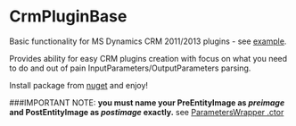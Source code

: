 # CrmPluginBase

Basic functionality for MS Dynamics CRM 2011/2013 plugins - see [example](https://github.com/abelevtsov/CrmPluginBase/edit/master/Examples.cs).

Provides ability for easy CRM plugins creation with focus on what you need to do and 
out of pain InputParameters/OutputParameters parsing.

Install package from [nuget](https://www.nuget.org/packages/CrmPluginBase/) and enjoy!

###IMPORTANT NOTE: 
**you must name your PreEntityImage as *preimage* and PostEntityImage as *postimage* exactly.**
see [ParametersWrapper .ctor](https://github.com/abelevtsov/CrmPluginBase/blob/master/src/CrmPluginBase/ParametersWrapper.cs)
